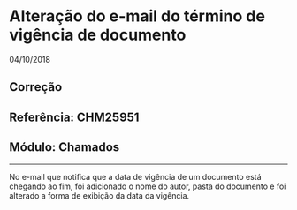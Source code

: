 # Alteração do e-mail do término de vigência de documento
04/10/2018
## Correção
## Referência: CHM25951
## Módulo: Chamados
***

No e-mail que notifica que a data de vigência de um documento está chegando ao fim, foi adicionado o nome do autor, pasta do documento e foi alterado a forma de exibição da data da vigência.
